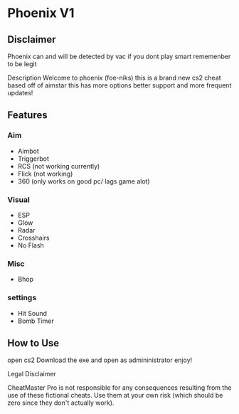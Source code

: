 
# Phoenix V1
## Disclaimer
Phoenix can and will be detected by vac if you dont play smart rememenber to be legit

Description
Welcome to phoenix (foe-niks) this is a brand new cs2 cheat based off of aimstar this has more options better support and more frequent updates!

## Features
### Aim
  * Aimbot
  * Triggerbot
  * RCS (not working currently)
  * Flick (not working)
  * 360 (only works on good pc/ lags game alot)
### Visual
  * ESP
  * Glow
  * Radar
  * Crosshairs
  * No Flash
### Misc
  * Bhop
### settings
* Hit Sound
* Bomb Timer
## How to Use
open cs2 
Download the exe and open as admininistrator 
enjoy!


Legal Disclaimer


CheatMaster Pro is not responsible for any consequences resulting from the use of these fictional cheats. Use them at your own risk (which should be zero since they don't actually work).
